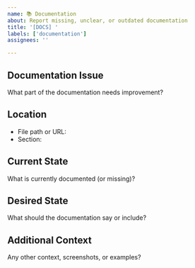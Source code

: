 ```yaml
---
name: 📚 Documentation
about: Report missing, unclear, or outdated documentation
title: '[DOCS] '
labels: ['documentation']
assignees: ''

---
```


## Documentation Issue
What part of the documentation needs improvement?

## Location
- File path or URL:
- Section:

## Current State
What is currently documented (or missing)?

## Desired State
What should the documentation say or include?

## Additional Context
Any other context, screenshots, or examples?
